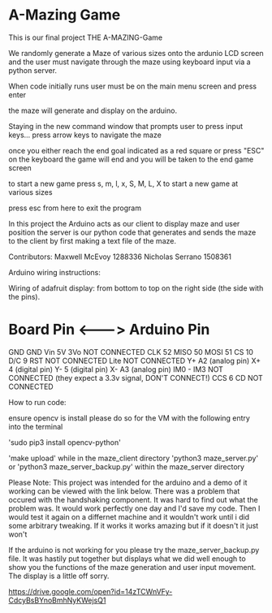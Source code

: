 # A-Mazing Game

This is our final project THE A-MAZING-Game

  We randomly generate a Maze of various sizes onto the ardunio LCD screen and the user must
  navigate through the maze using keyboard input via a python server.

  When code initially runs user must be on the main menu screen and press enter

  the maze will generate and display on the arduino.

  Staying in the new command window that prompts user to press input keys... press arrow keys to
  navigate the maze

  once you either reach the end goal indicated as a red square or press "ESC" on the keyboard the
  game will end and you will be taken to the end game screen

  to start a new game press s, m, l, x, S, M, L, X to start a new game at various sizes

  press esc from here to exit the program

In this project the Arduino acts as our client to display maze and user position
the server is our python code that generates and sends the maze to the client by first making
a text file of the maze.



Contributors:
Maxwell McEvoy 1288336
Nicholas Serrano 1508361

Arduino wiring instructions:

Wiring of adafruit display: from bottom to top on the right side (the side with the pins).

Board Pin <---> Arduino Pin
===========================
GND             GND
Vin             5V
3Vo             NOT CONNECTED
CLK             52
MISO            50
MOSI            51
CS              10
D/C             9
RST             NOT CONNECTED
Lite            NOT CONNECTED
Y+              A2 (analog pin)
X+              4  (digital pin)
Y-              5  (digital pin)
X-              A3 (analog pin)
IM0 - IM3       NOT CONNECTED (they expect a 3.3v signal, DON'T CONNECT!)
CCS             6
CD              NOT CONNECTED

How to run code:

  ensure opencv is install please do so for the VM with the following entry into the terminal

  'sudo pip3 install opencv-python'

  'make upload' while in the maze_client directory
  'python3 maze_server.py' or 'python3 maze_server_backup.py' within the maze_server directory

Please Note:
  This project was intended for the arduino and a demo of it working can be viewed with the link
  below. There was a problem that occured with the handshaking component. It was hard to find out
  what the problem was. It would work perfectly one day and I'd save my code. Then I would test it again
  on a differnet machine and it wouldn't work until i did some arbitrary tweaking.
  If it works it works amazing but if it doesn't it just won't

  If the arduino is not working for you please try the maze_server_backup.py file. It was hastily
  put together but displays what we did well enough to show you the functions of the maze generation
  and user input movement. The display is a little off sorry.

  https://drive.google.com/open?id=14zTCWnVFy-CdcyBsBYnoBmhNyKWejsQ1
